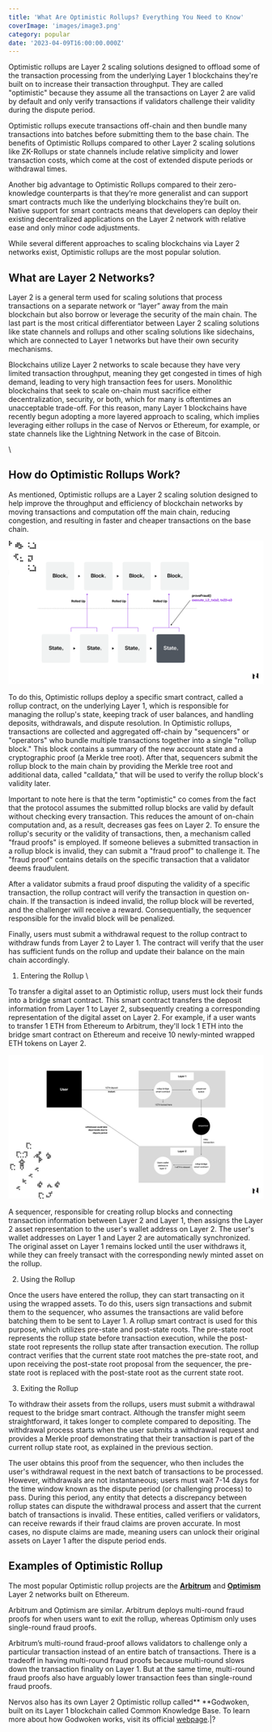```yaml
---
title: 'What Are Optimistic Rollups? Everything You Need to Know'
coverImage: 'images/image3.png'
category: popular
date: '2023-04-09T16:00:00.000Z'
---
```


Optimistic rollups are Layer 2 scaling solutions designed to offload some of the transaction processing from the underlying Layer 1 blockchains they're built on to increase their transaction throughput. They are called "optimistic" because they assume all the transactions on Layer 2 are valid by default and only verify transactions if validators challenge their validity during the dispute period. 

Optimistic rollups execute transactions off-chain and then bundle many transactions into batches before submitting them to the base chain. The benefits of Optimistic Rollups compared to other Layer 2 scaling solutions like ZK-Rollups or state channels include relative simplicity and lower transaction costs, which come at the cost of extended dispute periods or withdrawal times.

Another big advantage to Optimistic Rollups compared to their zero-knowledge counterparts is that they’re more generalist and can support smart contracts much like the underlying blockchains they’re built on. Native support for smart contracts means that developers can deploy their existing decentralized applications on the Layer 2 network with relative ease and only minor code adjustments.

While several different approaches to scaling blockchains via Layer 2 networks exist, Optimistic rollups are the most popular solution.


## What are Layer 2 Networks?

Layer 2 is a general term used for scaling solutions that process transactions on a separate network or “layer” away from the main blockchain but also borrow or leverage the security of the main chain. The last part is the most critical differentiator between Layer 2 scaling solutions like state channels and rollups and other scaling solutions like sidechains, which are connected to Layer 1 networks but have their own security mechanisms.

Blockchains utilize Layer 2 networks to scale because they have very limited transaction throughput, meaning they get congested in times of high demand, leading to very high transaction fees for users. Monolithic blockchains that seek to scale on-chain must sacrifice either decentralization, security, or both, which for many is oftentimes an unacceptable trade-off. For this reason, many Layer 1 blockchains have recently begun adopting a more layered approach to scaling, which implies leveraging either rollups in the case of Nervos or Ethereum, for example, or state channels like the Lightning Network in the case of Bitcoin.

 \


## How do Optimistic Rollups Work?

As mentioned, Optimistic rollups are a Layer 2 scaling solution designed to help improve the throughput and efficiency of blockchain networks by moving transactions and computation off the main chain, reducing congestion, and resulting in faster and cheaper transactions on the base chain.


![alt_text](images/image1.png "image_tooltip")


To do this, Optimistic rollups deploy a specific smart contract, called a rollup contract, on the underlying Layer 1, which is responsible for managing the rollup's state, keeping track of user balances, and handling deposits, withdrawals, and dispute resolution. In Optimistic rollups, transactions are collected and aggregated off-chain by "sequencers" or "operators" who bundle multiple transactions together into a single "rollup block." This block contains a summary of the new account state and a cryptographic proof (a Merkle tree root). After that, sequencers submit the rollup block to the main chain by providing the Merkle tree root and additional data, called "calldata," that will be used to verify the rollup block's validity later.

Important to note here is that the term "optimistic" co comes from the fact that the protocol assumes the submitted rollup blocks are valid by default without checking every transaction. This reduces the amount of on-chain computation and, as a result, decreases gas fees on Layer 2. To ensure the rollup's security or the validity of transactions, then, a mechanism called "fraud proofs" is employed. If someone believes a submitted transaction in a rollup block is invalid, they can submit a "fraud proof" to challenge it. The "fraud proof" contains details on the specific transaction that a validator deems fraudulent.

 

After a validator submits a fraud proof disputing the validity of a specific transaction, the rollup contract will verify the transaction in question on-chain. If the transaction is indeed invalid, the rollup block will be reverted, and the challenger will receive a reward. Consequentially, the sequencer responsible for the invalid block will be penalized.

Finally, users must submit a withdrawal request to the rollup contract to withdraw funds from Layer 2 to Layer 1. The contract will verify that the user has sufficient funds on the rollup and update their balance on the main chain accordingly.



1. Entering the Rollup \


To transfer a digital asset to an Optimistic rollup, users must lock their funds into a bridge smart contract. This smart contract transfers the deposit information from Layer 1 to Layer 2, subsequently creating a corresponding representation of the digital asset on Layer 2. For example, if a user wants to transfer 1 ETH from Ethereum to Arbitrum, they'll lock 1 ETH into the bridge smart contract on Ethereum and receive 10 newly-minted wrapped ETH tokens on Layer 2.



![alt_text](images/image2.png "image_tooltip")


A sequencer, responsible for creating rollup blocks and connecting transaction information between Layer 2 and Layer 1, then assigns the Layer 2 asset representation to the user's wallet address on Layer 2. The user's wallet addresses on Layer 1 and Layer 2 are automatically synchronized. The original asset on Layer 1 remains locked until the user withdraws it, while they can freely transact with the corresponding newly minted asset on the rollup.



2. Using the Rollup

Once the users have entered the rollup, they can start transacting on it using the wrapped assets. To do this, users sign transactions and submit them to the sequencer, who assumes the transactions are valid before batching them to be sent to Layer 1. A rollup smart contract is used for this purpose, which utilizes pre-state and post-state roots. The pre-state root represents the rollup state before transaction execution, while the post-state root represents the rollup state after transaction execution. The rollup contract verifies that the current state root matches the pre-state root, and upon receiving the post-state root proposal from the sequencer, the pre-state root is replaced with the post-state root as the current state root.



3. Exiting the Rollup

To withdraw their assets from the rollups, users must submit a withdrawal request to the bridge smart contract. Although the transfer might seem straightforward, it takes longer to complete compared to depositing. The withdrawal process starts when the user submits a withdrawal request and provides a Merkle proof demonstrating that their transaction is part of the current rollup state root, as explained in the previous section.

The user obtains this proof from the sequencer, who then includes the user's withdrawal request in the next batch of transactions to be processed. However, withdrawals are not instantaneous; users must wait 7-14 days for the time window known as the dispute period (or challenging process) to pass. During this period, any entity that detects a discrepancy between rollup states can dispute the withdrawal process and assert that the current batch of transactions is invalid. These entities, called verifiers or validators, can receive rewards if their fraud claims are proven accurate. In most cases, no dispute claims are made, meaning users can unlock their original assets on Layer 1 after the dispute period ends.


## Examples of Optimistic Rollup

The most popular Optimistic rollup projects are the **[Arbitrum](https://arbitrum.io/)** and **[Optimism](https://www.optimism.io/)** Layer 2 networks built on Ethereum.

Arbitrum and Optimism are similar. Arbitrum deploys multi-round fraud proofs for when users want to exit the rollup, whereas Optimism only uses single-round fraud proofs. 

Arbitrum’s multi-round fraud-proof allows validators to challenge only a particular transaction instead of an entire batch of transactions. There is a tradeoff in having multi-round fraud proofs because multi-round slows down the transaction finality on Layer 1. But at the same time, multi-round fraud proofs also have arguably lower transaction fees than single-round fraud proofs.

Nervos also has its own Layer 2 Optimistic rollup called** **Godwoken, built on its Layer 1 blockchain called Common Knowledge Base. To learn more about how Godwoken works, visit its official [webpage](https://godwoken.com/).|?